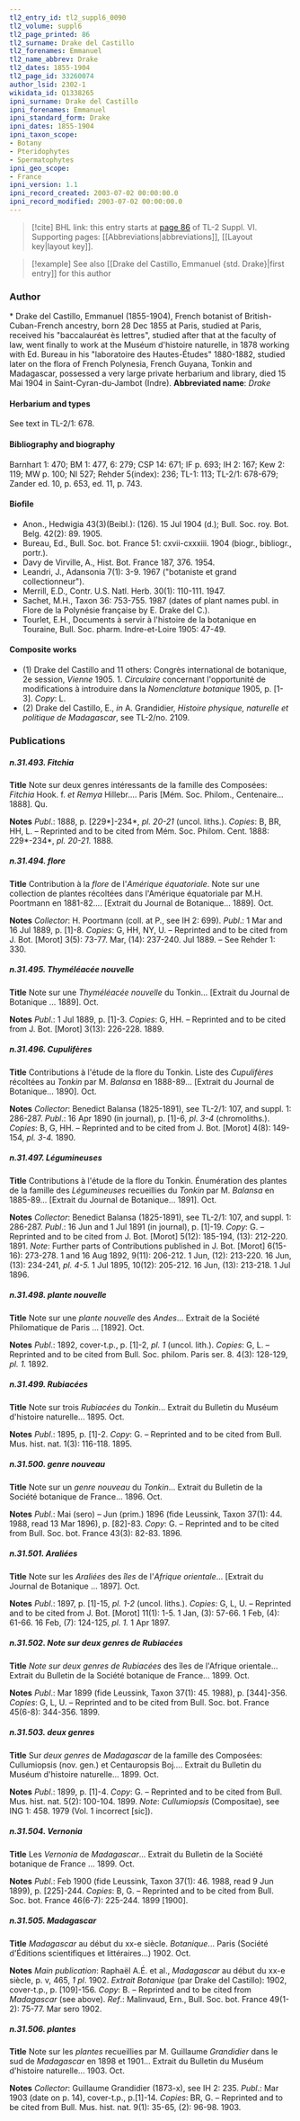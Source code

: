 ```yaml
---
tl2_entry_id: tl2_suppl6_0090
tl2_volume: suppl6
tl2_page_printed: 86
tl2_surname: Drake del Castillo
tl2_forenames: Emmanuel
tl2_name_abbrev: Drake
tl2_dates: 1855-1904
tl2_page_id: 33260074
author_lsid: 2302-1
wikidata_id: Q1338265
ipni_surname: Drake del Castillo
ipni_forenames: Emmanuel
ipni_standard_form: Drake
ipni_dates: 1855-1904
ipni_taxon_scope: 
- Botany
- Pteridophytes
- Spermatophytes
ipni_geo_scope: 
- France
ipni_version: 1.1
ipni_record_created: 2003-07-02 00:00:00.0
ipni_record_modified: 2003-07-02 00:00:00.0
---
```



> [!cite] BHL link: this entry starts at [page 86](https://www.biodiversitylibrary.org/page/33260074) of TL-2 Suppl. VI.
> Supporting pages: [[Abbreviations|abbreviations]], [[Layout key|layout key]].

> [!example] See also [[Drake del Castillo, Emmanuel {std. Drake}|first entry]] for this author

### Author

\* Drake del Castillo, Emmanuel (1855-1904), French botanist of British-Cuban-French ancestry, born 28 Dec 1855 at Paris, studied at Paris, received his "baccalauréat ès lettres", studied after that at the faculty of law, went finally to work at the Muséum d'histoire naturelle, in 1878 working with Ed. Bureau in his "laboratoire des Hautes-Études" 1880-1882, studied later on the flora of French Polynesia, French Guyana, Tonkin and Madagascar, possessed a very large private herbarium and library, died 15 Mai 1904 in Saint-Cyran-du-Jambot (Indre). 
**Abbreviated name**: *Drake*

#### Herbarium and types

See text in TL-2/1: 678.

#### Bibliography and biography

Barnhart 1: 470; BM 1: 477, 6: 279; CSP 14: 671; IF p. 693; IH 2: 167; Kew 2: 119; MW p. 100; NI 527; Rehder 5(index): 236; TL-1: 113; TL-2/1: 678-679; Zander ed. 10, p. 653, ed. 11, p. 743.

#### Biofile

- Anon., Hedwigia 43(3)(Beibl.): (126). 15 Jul 1904 (d.); Bull. Soc. roy. Bot. Belg. 42(2): 89. 1905.
- Bureau, Ed., Bull. Soc. bot. France 51: cxvii-cxxxiii. 1904 (biogr., bibliogr., portr.).
- Davy de Virville, A., Hist. Bot. France 187, 376. 1954.
- Leandri, J., Adansonia 7(1): 3-9. 1967 ("botaniste et grand collectionneur").
- Merrill, E.D., Contr. U.S. Natl. Herb. 30(1): 110-111. 1947.
- Sachet, M.H., Taxon 36: 753-755. 1987 (dates of plant names publ. in Flore de la Polynésie française by E. Drake del C.).
- Tourlet, E.H., Documents à servir à l'histoire de la botanique en Touraine, Bull. Soc. pharm. Indre-et-Loire 1905: 47-49.

#### Composite works

- (1) Drake del Castillo and 11 others: Congrès international de botanique, 2e session, *Vienne* 1905. 1. *Circulaire* concernant l'opportunité de modifications à introduire dans la *Nomenclature botanique* 1905, p. \[1-3\]. *Copy*: L.
- (2) Drake del Castillo, E., *in* A. Grandidier, *Histoire physique, naturelle et politique de Madagascar*, see TL-2/no. 2109.

### Publications

##### n.31.493. Fitchia

**Title**
Note sur deux genres intéressants de la famille des Composées: *Fitchia* Hook. f. *et Remya* Hillebr.... Paris \[Mém. Soc. Philom., Centenaire... 1888\]. Qu.

**Notes**
*Publ*.: 1888, p. \[229\*\]-234\*, *pl. 20-21* (uncol. liths.). *Copies*: B, BR, HH, L. – Reprinted and to be cited from Mém. Soc. Philom. Cent. 1888: 229\*-234\*, *pl. 20-21.* 1888.

##### n.31.494. flore

**Title**
Contribution à la *flore* de l'*Amérique équatoriale*. Note sur une collection de plantes récoltées dans l'Amérique équatoriale par M.H. Poortmann en 1881-82.... \[Extrait du Journal de Botanique... 1889\]. Oct.

**Notes**
*Collector*: H. Poortmann (coll. at P., see IH 2: 699).
*Publ*.: 1 Mar and 16 Jul 1889, p. \[1\]-8. *Copies*: G, HH, NY, U. – Reprinted and to be cited from J. Bot. \[Morot\] 3(5): 73-77. Mar, (14): 237-240. Jul 1889. – See Rehder 1: 330.

##### n.31.495. Thyméléacée nouvelle

**Title**
Note sur une *Thyméléacée nouvelle* du Tonkin... \[Extrait du Journal de Botanique ... 1889\]. Oct.

**Notes**
*Publ*.: 1 Jul 1889, p. \[1\]-3. *Copies*: G, HH. – Reprinted and to be cited from J. Bot. \[Morot\] 3(13): 226-228. 1889.

##### n.31.496. Cupulifères

**Title**
Contributions à l'étude de la flore du Tonkin. Liste des *Cupulifères* récoltées au *Tonkin* par M. *Balansa* en 1888-89... \[Extrait du Journal de Botanique... 1890\]. Oct.

**Notes**
*Collector*: Benedict Balansa (1825-1891), see TL-2/1: 107, and suppl. 1: 286-287.
*Publ*.: 16 Apr 1890 (in journal), p. \[1\]-6, *pl. 3-4* (chromoliths.). *Copies*: B, G, HH. – Reprinted and to be cited from J. Bot. \[Morot\] 4(8): 149-154, *pl. 3-4.* 1890.

##### n.31.497. Légumineuses

**Title**
Contributions à l'étude de la flore du Tonkin. Énumération des plantes de la famille des *Légumineuses* recueillies du *Tonkin* par M. *Balansa* en 1885-89... \[Extrait du Journal de Botanique... 1891\]. Oct.

**Notes**
*Collector*: Benedict Balansa (1825-1891), see TL-2/1: 107, and suppl. 1: 286-287.
*Publ*.: 16 Jun and 1 Jul 1891 (in journal), p. \[1\]-19. *Copy*: G. – Reprinted and to be cited from J. Bot. \[Morot\] 5(12): 185-194, (13): 212-220. 1891.
*Note*: Further parts of Contributions published in J. Bot. \[Morot\] 6(15-16): 273-278. 1 and 16 Aug 1892, 9(11): 206-212. 1 Jun, (12): 213-220. 16 Jun, (13): 234-241, *pl. 4-5.* 1 Jul 1895, 10(12): 205-212. 16 Jun, (13): 213-218. 1 Jul 1896.

##### n.31.498. plante nouvelle

**Title**
Note sur une *plante nouvelle* des *Andes*... Extrait de la Société Philomatique de Paris ... \[1892\]. Oct.

**Notes**
*Publ*.: 1892, cover-t.p., p. \[1\]-2, *pl. 1* (uncol. lith.). *Copies*: G, L. – Reprinted and to be cited from Bull. Soc. philom. Paris ser. 8. 4(3): 128-129, *pl. 1.* 1892.

##### n.31.499. Rubiacées

**Title**
Note sur trois *Rubiacées* du *Tonkin*... Extrait du Bulletin du Muséum d'histoire naturelle... 1895. Oct.

**Notes**
*Publ*.: 1895, p. \[1\]-2. *Copy*: G. – Reprinted and to be cited from Bull. Mus. hist. nat. 1(3): 116-118. 1895.

##### n.31.500. genre nouveau

**Title**
Note sur un *genre nouveau* du *Tonkin*... Extrait du Bulletin de la Société botanique de France... 1896. Oct.

**Notes**
*Publ*.: Mai (sero) – Jun (prim.) 1896 (fide Leussink, Taxon 37(1): 44. 1988, read 13 Mar 1896), p. \[82\]-83. *Copy*: G. – Reprinted and to be cited from Bull. Soc. bot. France 43(3): 82-83. 1896.

##### n.31.501. Araliées

**Title**
Note sur les *Araliées* des *îles* de l'*Afrique orientale*... \[Extrait du Journal de Botanique ... 1897\]. Oct.

**Notes**
*Publ*.: 1897, p. \[1\]-15, *pl. 1-2* (uncol. liths.). *Copies*: G, L, U. – Reprinted and to be cited from J. Bot. \[Morot\] 11(1): 1-5. 1 Jan, (3): 57-66. 1 Feb, (4): 61-66. 16 Feb, (7): 124-125, *pl. 1.* 1 Apr 1897.

##### n.31.502. Note sur deux genres de Rubiacées

**Title**
*Note sur deux genres de Rubiacées* des îles de l'Afrique orientale... Extrait du Bulletin de la Société botanique de France... 1899. Oct.

**Notes**
*Publ*.: Mar 1899 (fide Leussink, Taxon 37(1): 45. 1988), p. \[344\]-356. *Copies*: G, L, U. – Reprinted and to be cited from Bull. Soc. bot. France 45(6-8): 344-356. 1899.

##### n.31.503. deux genres

**Title**
Sur *deux genres* de *Madagascar* de la famille des Composées: Cullumiopsis (nov. gen.) et Centauropsis Boj.... Extrait du Bulletin du Muséum d'histoire naturelle... 1899. Oct.

**Notes**
*Publ*.: 1899, p. \[1\]-4. *Copy*: G. – Reprinted and to be cited from Bull. Mus. hist. nat. 5(2): 100-104. 1899.
*Note*: *Cullumiopsis* (Compositae), see ING 1: 458. 1979 (Vol. 1 incorrect \[sic\]).

##### n.31.504. Vernonia

**Title**
Les *Vernonia* de *Madagascar*... Extrait du Bulletin de la Société botanique de France ... 1899. Oct.

**Notes**
*Publ*.: Feb 1900 (fide Leussink, Taxon 37(1): 46. 1988, read 9 Jun 1899), p. \[225\]-244.
*Copies*: B, G. – Reprinted and to be cited from Bull. Soc. bot. France 46(6-7): 225-244. 1899 \[1900\].

##### n.31.505. Madagascar

**Title**
*Madagascar* au début du xx-e siècle. *Botanique*... Paris (Société d'Éditions scientifiques et littéraires...) 1902. Oct.

**Notes**
*Main publication*: Raphaël A.É. et al., *Madagascar* au début du xx-e siècle, p. v, 465, *1 pl*. 1902.
*Extrait Botanique* (par Drake del Castillo): 1902, cover-t.p., p. \[109\]-156. *Copy*: B. – Reprinted and to be cited from *Madagascar* (see above).
*Ref*.: Malinvaud, Ern., Bull. Soc. bot. France 49(1-2): 75-77. Mar sero 1902.

##### n.31.506. plantes

**Title**
Note sur les *plantes* recueillies par M. Guillaume *Grandidier* dans le sud de *Madagascar* en 1898 et 1901... Extrait du Bulletin du Muséum d'histoire naturelle... 1903. Oct.

**Notes**
*Collector*: Guillaume Grandidier (1873-x), see IH 2: 235.
*Publ*.: Mar 1903 (date on p. 14), cover-t.p., p.\[1\]-14. *Copies*: BR, G. – Reprinted and to be cited from Bull. Mus. hist. nat. 9(1): 35-65, (2): 96-98. 1903.

